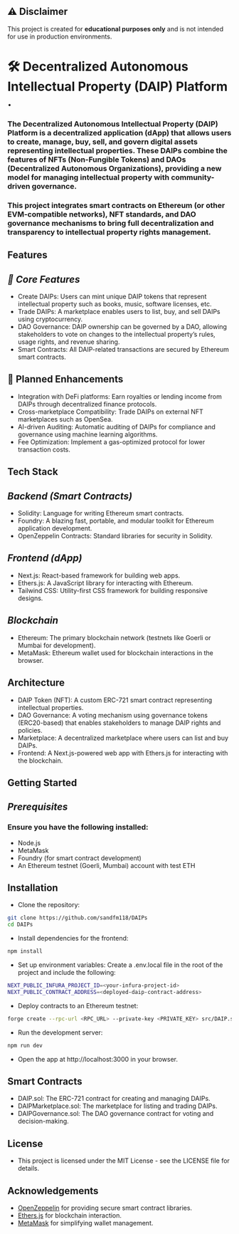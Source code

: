 ## ⚠️ Disclaimer

This project is created for **educational purposes only** and is not intended for use in production environments. 

# 🛠️ Decentralized Autonomous Intellectual Property (DAIP) Platform .


### The Decentralized Autonomous Intellectual Property (DAIP) Platform is a decentralized application (dApp) that allows users to create, manage, buy, sell, and govern digital assets representing intellectual properties. These DAIPs combine the features of NFTs (Non-Fungible Tokens) and DAOs (Decentralized Autonomous Organizations), providing a new model for managing intellectual property with community-driven governance.

### This project integrates smart contracts on Ethereum (or other EVM-compatible networks), NFT standards, and DAO governance mechanisms to bring full decentralization and transparency to intellectual property rights management.

## Features
## _🌟 Core Features_
- Create DAIPs: Users can mint unique DAIP tokens that represent intellectual property such as books, music, software licenses, etc.
- Trade DAIPs: A marketplace enables users to list, buy, and sell DAIPs using cryptocurrency.
- DAO Governance: DAIP ownership can be governed by a DAO, allowing stakeholders to vote on changes to the intellectual property’s rules, usage rights, and revenue sharing.
- Smart Contracts: All DAIP-related transactions are secured by Ethereum smart contracts.

## 🔧 Planned Enhancements
- Integration with DeFi platforms: Earn royalties or lending income from DAIPs through decentralized finance protocols.
- Cross-marketplace Compatibility: Trade DAIPs on external NFT marketplaces such as OpenSea.
- AI-driven Auditing: Automatic auditing of DAIPs for compliance and governance using machine learning algorithms.
- Fee Optimization: Implement a gas-optimized protocol for lower transaction costs.

## Tech Stack
## _Backend (Smart Contracts)_
- Solidity: Language for writing Ethereum smart contracts.
- Foundry: A blazing fast, portable, and modular toolkit for Ethereum application development.
- OpenZeppelin Contracts: Standard libraries for security in Solidity.

## _Frontend (dApp)_
- Next.js: React-based framework for building web apps.
- Ethers.js: A JavaScript library for interacting with Ethereum.
- Tailwind CSS: Utility-first CSS framework for building responsive designs.

## _Blockchain_
- Ethereum: The primary blockchain network (testnets like Goerli or Mumbai for development).
- MetaMask: Ethereum wallet used for blockchain interactions in the browser.

## Architecture
- DAIP Token (NFT): A custom ERC-721 smart contract representing intellectual properties.
- DAO Governance: A voting mechanism using governance tokens (ERC20-based) that enables stakeholders to manage DAIP rights and policies.
- Marketplace: A decentralized marketplace where users can list and buy DAIPs.
- Frontend: A Next.js-powered web app with Ethers.js for interacting with the blockchain.

## Getting Started
## _Prerequisites_
### Ensure you have the following installed:

- Node.js
- MetaMask
- Foundry (for smart contract development)
- An Ethereum testnet (Goerli, Mumbai) account with test ETH

## Installation

- Clone the repository:

```sh
git clone https://github.com/sandfm118/DAIPs
cd DAIPs
```

- Install dependencies for the frontend:

```sh
npm install
```

- Set up environment variables: Create a .env.local file in the root of the project and include the following:

```sh
NEXT_PUBLIC_INFURA_PROJECT_ID=<your-infura-project-id>
NEXT_PUBLIC_CONTRACT_ADDRESS=<deployed-daip-contract-address>
```

- Deploy contracts to an Ethereum testnet:

```sh
forge create --rpc-url <RPC_URL> --private-key <PRIVATE_KEY> src/DAIP.sol
```

- Run the development server:

```sh
npm run dev
```
- Open the app at http://localhost:3000 in your browser.

## Smart Contracts
- DAIP.sol: The ERC-721 contract for creating and managing DAIPs.
- DAIPMarketplace.sol: The marketplace for listing and trading DAIPs.
- DAIPGovernance.sol: The DAO governance contract for voting and decision-making.

## License
- This project is licensed under the MIT License - see the LICENSE file for details.

## Acknowledgements
- [OpenZeppelin](https://www.openzeppelin.com/) for providing secure smart contract libraries.
- [Ethers.js](https://docs.ethers.org/v6/) for blockchain interaction.
- [MetaMask](https://metamask.io/) for simplifying wallet management.
  
